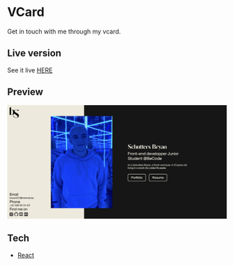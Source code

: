 # VCard

Get in touch with me through my vcard.

## Live version

See it live [HERE](https://bschutters.github.io/vcard-react)

## Preview

![screenshot](./src/assets/img/screenshot.jpg)

## Tech

- [React](https://react.dev/)

